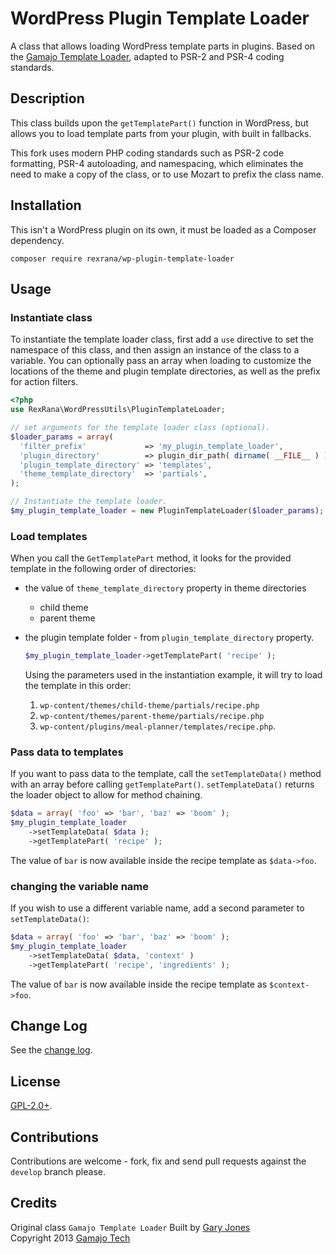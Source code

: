 # WordPress Plugin Template Loader
A class that allows loading WordPress template parts in plugins. Based on the [Gamajo Template Loader](https://github.com/GaryJones/Gamajo-Template-Loader), adapted to PSR-2 and PSR-4 coding standards.

## Description

This class builds upon the `getTemplatePart()` function in WordPress, but allows you to load template parts from your plugin, with built in fallbacks.

This fork uses modern PHP coding standards such as PSR-2 code formatting, PSR-4 autoloading, and namespacing, which eliminates the need to make a copy of the class, or to use Mozart to prefix the class name.

## Installation

This isn't a WordPress plugin on its own, it must be loaded as a Composer dependency.

`composer require rexrana/wp-plugin-template-loader`

## Usage

### Instantiate class
To instantiate the template loader class, first add a `use` directive to set the namespace of this class, and then assign an instance of the class to a variable. You can optionally pass an array when loading to customize the locations of the theme and plugin template directories, as well as the prefix for action filters. 

  ~~~php
  <?php
  use RexRana\WordPressUtils\PluginTemplateLoader;

  // set arguments for the template loader class (optional).
  $loader_params = array(
    'filter_prefix'             => 'my_plugin_template_loader',
    'plugin_directory'          => plugin_dir_path( dirname( __FILE__ ) ),
    'plugin_template_directory' => 'templates',
    'theme_template_directory'  => 'partials',
  );

  // Instantiate the template loader.
  $my_plugin_template_loader = new PluginTemplateLoader($loader_params);
  ~~~

### Load templates

When you call the `GetTemplatePart` method, it looks for the provided template in the following order of directories:

- the value of `theme_template_directory` property in theme directories
  - child theme
  - parent theme
- the plugin template folder - from `plugin_template_directory` property. 


  ~~~php
  $my_plugin_template_loader->getTemplatePart( 'recipe' );
  ~~~

  Using the parameters used in the instantiation example, it will try to load the template in this order: 
  1. `wp-content/themes/child-theme/partials/recipe.php` 
  2. `wp-content/themes/parent-theme/partials/recipe.php`
  3. `wp-content/plugins/meal-planner/templates/recipe.php`.

### Pass data to templates

If you want to pass data to the template, call the `setTemplateData()` method with an array before calling `getTemplatePart()`. `setTemplateData()` returns the loader object to allow for method chaining.

  ~~~php
  $data = array( 'foo' => 'bar', 'baz' => 'boom' );
  $my_plugin_template_loader
      ->setTemplateData( $data );
      ->getTemplatePart( 'recipe' );
  ~~~
  
  The value of `bar` is now available inside the recipe template as `$data->foo`.
  
  ### changing the variable name
  If you wish to use a different variable name, add a second parameter to `setTemplateData()`:

  ~~~php
  $data = array( 'foo' => 'bar', 'baz' => 'boom' );
  $my_plugin_template_loader
      ->setTemplateData( $data, 'context' )
      ->getTemplatePart( 'recipe', 'ingredients' );
  ~~~
  
  The value of `bar` is now available inside the recipe template as `$context->foo`.

## Change Log

See the [change log](CHANGELOG.md).

## License

[GPL-2.0+](LICENSE).

## Contributions

Contributions are welcome - fork, fix and send pull requests against the `develop` branch please.

## Credits

Original class `Gamajo Template Loader` Built by [Gary Jones](https://twitter.com/GaryJ)  
Copyright 2013 [Gamajo Tech](https://gamajo.com)
